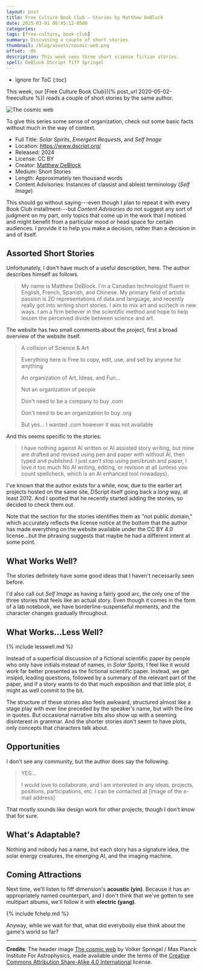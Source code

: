 ```yaml
---
layout: post
title: Free Culture Book Club — Stories by Matthew DeBlock
date: 2025-03-01 06:45:12-0500
categories:
tags: [free-culture, book-club]
summary: Discussing a couple of short stories
thumbnail: /blog/assets/cosmic-web.png
offset: -8%
description: This week sees three short science fiction stories.
spell: DeBlock DScript fiff Springel
---
```


* Ignore for ToC
{:toc}

This week, our [Free Culture Book Club]({% post_url 2020-05-02-freeculture %}) reads a couple of short stories by the same author.

![The cosmic web](/blog/assets/cosmic-web.png "We need a cosmic spider...")

To give this series some sense of organization, check out some basic facts without much in the way of context.

 * Full Title:  *Solar Spirits*, *Emergent Requests*, and *Self Image*
 * Location:  <https://www.dscript.org/>
 * Released:  2024
 * License:  CC BY
 * Creator:  [Matthew DeBlock](https://www.dscript.org/)
 * Medium:  Short Stories
 * Length:  Approximately ten thousand words
 * Content Advisories:  Instances of classist and ableist terminology (*Self Image*)

This should go without saying---even though I plan to repeat it with every Book Club installment---but *Content Advisories* do not suggest any sort of judgment on my part, only topics that come up in the work that I noticed and might benefit from a particular mood or head space for certain audiences.  I provide it to help you make a decision, rather than a decision in and of itself.

## Assorted Short Stories

Unfortunately, I don't have much of a useful description, here.  The author describes himself as follows.

 > My name is Matthew DeBlock. I'm a Canadian technologist fluent in English, French, Spanish, and Chinese. My primary field of artistic passion is 2D representations of data and language, and recently really got into writing short stories. I aim to mix art and sci/tech in new ways. I am a firm believer in the scientific method and hope to help lessen the perceived divide between science and art. 

The website has two small comments about the project, first a broad overview of the website itself.

 > A collision of Science & Art
 >
 > Everything here is Free to copy, edit, use, and sell by anyone for anything
 >
 > An organization of Art, Ideas, and Fun...
 >
 > Not an organization of people
 >
 > Don't need to be a company to buy .com
 >
 > Don't need to be an organization to buy .org
 >
 > But yes... I wanted .com however it was not available

And this seems specific to the stories.

 > I have nothing against AI written or AI assisted story writing, but mine are drafted and revised using pen and paper with without AI, then typed and published.  I just can't stop using pen/brush and paper, I love it too much No AI writing, editing, or revision at all (unless you count spellcheck, which is an AI enhanced tool nowadays).

I've known that the author exists for a while, now, due to the earlier art projects hosted on the same site, DScript itself going back a *long* way, at least 2012.  And I spotted that he recently started adding the stories, so decided to check them out.

Note that the section for the stories identifies them as "not public domain," which accurately reflects the license notice at the bottom that the author has made everything on the website available under the CC BY 4.0 license...but the phrasing suggests that maybe he had a different intent at some point.

## What Works Well?

The stories definitely have some good ideas that I haven't necessarily seen before.

I'd also call out *Self Image* as having a fairly good arc, the only one of the three stories that feels like an actual story.  Even though it comes in the form of a lab notebook, we have borderline-suspenseful moments, and the character changes gradually throughout.

## What Works...Less Well?

{% include lesswell.md %}

Instead of a superficial discussion of a fictional scientific paper by people who only have initials instead of names, in *Solar Spirits*, I feel like it would work far better presented as the fictional scientific paper.  Instead, we get insipid, leading questions, followed by a summary of the relevant part of the paper, and if a story wants to do that much exposition and that little plot, it might as well commit to the bit.

The structure of these stories also feels awkward, structured almost like a stage play with ever line preceded by the speaker's name, but with the line in quotes.  But occasional narrative bits also show up with a seeming disinterest in grammar.  And the shorter stories don't seem to have plots, only concepts that characters talk about.

## Opportunities

I don't see any community, but the author does say the following.

 > YES...
 >
 > I would love to collaborate, and I am interested in any ideas, projects, positions, participations, etc. I can be contacted at [image of the e-mail address]

That mostly sounds like design work for other projects, though I don't know that for sure.

## What's Adaptable?

Nothing and nobody has a name, but each story has a signature idea, the solar energy creatures, the emerging AI, and the imaging machine.

## Coming Attractions

Next time, we'll listen to fiff dimension's **acoustic (yin)**.  Because it has an appropriately named counterpart, and I don't think that we've gotten to see multipart albums, we'll follow it with **electric (yang)**.

{% include fchelp.md %}

Anyway, while we wait for that, what did everybody else think about the game's world so far?

* * *

**Credits**:  The header image [The cosmic web](https://commons.wikimedia.org/w/index.php?curid=84870202) by  Volker Springel / Max Planck Institute For Astrophysics, made available under the terms of the [Creative Commons Attribution Share-Alike 4.0 International](https://creativecommons.org/licenses/by-sa/4.0/deed.en) license.
